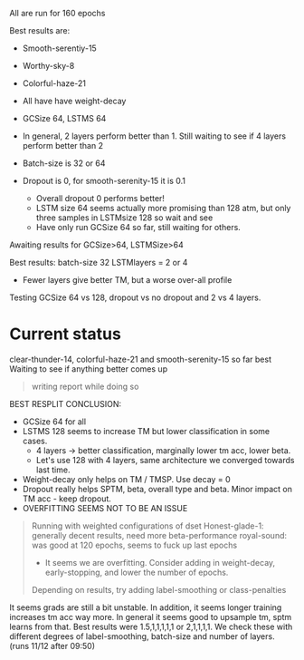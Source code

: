 All are run for 160 epochs

Best results are: 
- Smooth-serentiy-15
- Worthy-sky-8
- Colorful-haze-21

- All have have weight-decay 
- GCSize 64, LSTMS 64
- In general, 2 layers perform better than 1. Still waiting to see if 4 layers perform better than 2 
- Batch-size is 32 or 64 
- Dropout is 0, for smooth-serenity-15 it is 0.1
	- Overall dropout 0 performs better!
	- LSTM size 64 seems actually more promising than 128 atm, but only three samples in LSTMsize 128 so wait and see
	- Have only run GCSize 64 so far, still waiting for others.

Awaiting results for GCSize>64, LSTMSize>64



Best results: 
batch-size 32
LSTMlayers = 2 or 4
- Fewer layers give better TM, but a worse over-all profile

Testing GCSize 64 vs 128, dropout vs no dropout and 2 vs 4 layers. 

<h1> Current status </h1>
clear-thunder-14, colorful-haze-21 and smooth-serenity-15 so far best
Waiting to see if anything better comes up 

>writing report while doing so 



BEST RESPLIT CONCLUSION: 
- GCSize 64 for all 
- LSTMS 128 seems to increase TM but lower classification in some cases.
	- 4 layers -> better classification, marginally lower tm acc, lower beta.
	- Let's use 128 with 4 layers, same architecture we converged towards last time. 
- Weight-decay only helps on TM / TMSP. Use decay = 0
- Dropout really helps SPTM, beta, overall type and beta. Minor impact on TM acc - keep dropout. 
- OVERFITTING SEEMS NOT TO BE AN ISSUE

>Running with weighted configurations of dset
>	Honest-glade-1: generally decent results, need more beta-performance
>	royal-sound: was good at 120 epochs, seems to fuck up last epochs
>	- It seems we are overfitting. Consider adding in weight-decay, early-stopping, and lower the number of epochs. 
>	
>	
>	Depending on results, try adding label-smoothing or class-penalties
>	




It seems grads are still a bit unstable. In addition, it seems longer training increases tm acc way more. In general it seems good to upsample tm, sptm learns from that. Best results were 1.5,1,1,1,1,1 or 2,1,1,1,1. We check these with different degrees of label-smoothing, batch-size and number of layers. (runs 11/12 after 09:50)


